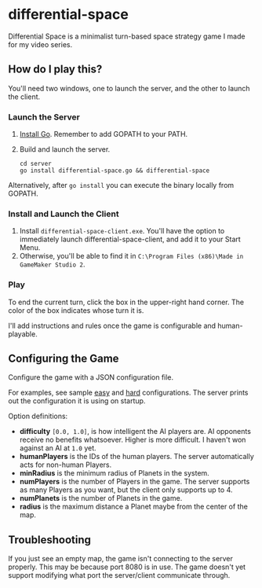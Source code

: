 # differential-space
Differential Space is a minimalist turn-based space strategy game I made for my video series.

## How do I play this?
You'll need two windows, one to launch the server, and the other to launch the client.

### Launch the Server
1. [Install Go](https://golang.org/doc/install). Remember to add GOPATH to your PATH.
1. Build and launch the server.

   ```
   cd server
   go install differential-space.go && differential-space
   ```

Alternatively, after `go install` you can execute the binary locally from GOPATH.

### Install and Launch the Client
1. Install `differential-space-client.exe`. You'll have the option to immediately launch
differential-space-client, and add it to your Start Menu.
1. Otherwise, you'll be able to find it in `C:\Program Files (x86)\Made in GameMaker Studio 2`.

### Play
To end the current turn, click the box in the upper-right hand corner. The color of the box indicates
whose turn it is.

I'll add instructions and rules once the game is configurable and human-playable.

## Configuring the Game
Configure the game with a JSON configuration file.

For examples, see sample [easy](server/easy.json) and [hard](server/hard.json) configurations.
The server prints out the configuration it is using on startup.

Option definitions:
- **difficulty** `[0.0, 1.0]`, is how intelligent the AI players are.
AI opponents receive no benefits whatsoever.
Higher is more difficult. I haven't won against an AI at `1.0` yet.
- **humanPlayers** is the IDs of the human players.
The server automatically acts for non-human Players.
- **minRadius** is the minimum radius of Planets in the system.
- **numPlayers** is the number of Players in the game.
The server supports as many Players as you want, but the client only supports up to 4.
- **numPlanets** is the number of Planets in the game.
- **radius** is the maximum distance a Planet maybe from the center of the map.

## Troubleshooting
If you just see an empty map, the game isn't connecting to the server properly. This may be
because port 8080 is in use. The game doesn't yet support modifying what port the server/client
communicate through.